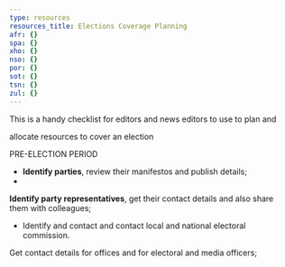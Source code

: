 ```yaml
---
type: resources
resources_title: Elections Coverage Planning
afr: {}
spa: {}
xho: {}
nso: {}
por: {}
sot: {}
tsn: {}
zul: {}
---
```

This is a handy checklist for editors and news editors to use to plan and

allocate resources to cover an election

PRE-ELECTION PERIOD

* **Identify parties**, review their manifestos and publish details;
* **Identify party representatives**, get their contact details and also share them with colleagues;
* Identify and contact and contact local and national electoral commission.

Get contact details for offices and for electoral and media officers;
